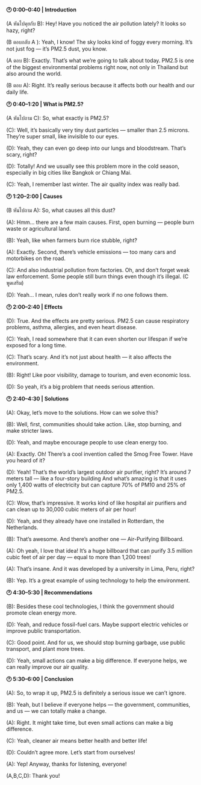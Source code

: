 **🕐 0:00–0:40 | Introduction**

(A หันไปคุยกับ B): Hey! Have you noticed the air pollution lately? It looks so hazy, right?

(B ตอบกลับ A ): Yeah, I know! The sky looks kind of foggy every morning. It’s not just fog — it’s PM2.5 dust, you know.

(A ตอบ B): Exactly. That’s what we’re going to talk about today. PM2.5 is one of the biggest environmental problems right now, not only in Thailand but also around the world. 

(B ตอบ A): Right. It’s really serious because it affects both our health and our daily life. 

**🕐 0:40–1:20 | What is PM2.5?**

(A หันไปถาม C): So, what exactly is PM2.5? 

(C): Well, it’s basically very tiny dust particles — smaller than 2.5 microns. They’re super small, like invisible to our eyes.

(D): Yeah, they can even go deep into our lungs and bloodstream. That’s scary, right? 

(D): Totally! And we usually see this problem more in the cold season, especially in big cities like Bangkok or Chiang Mai.

(C): Yeah, I remember last winter. The air quality index was really bad.

**🕐 1:20–2:00 | Causes**

(B หันไปถาม A): So, what causes all this dust?

(A): Hmm… there are a few main causes. First, open burning — people burn waste or agricultural land. 

(B): Yeah, like when farmers burn rice stubble, right? 

(A): Exactly. Second, there’s vehicle emissions — too many cars and motorbikes on the road.

(C): And also industrial pollution from factories. Oh, and don’t forget weak law enforcement. Some people still burn things even though it’s illegal. (C พูดเสริม)

(D): Yeah… I mean, rules don’t really work if no one follows them. 

**🕐 2:00–2:40 | Effects**

(D): True. And the effects are pretty serious. PM2.5 can cause respiratory problems, asthma, allergies, and even heart disease. 
 
(C): Yeah, I read somewhere that it can even shorten our lifespan if we’re exposed for a long time. 

(C): That’s scary. And it’s not just about health — it also affects the environment. 

(B): Right! Like poor visibility, damage to tourism, and even economic loss. 

(D): So yeah, it’s a big problem that needs serious attention. 

**🕐 2:40–4:30 | Solutions**

(A): Okay, let’s move to the solutions. How can we solve this? 

(B): Well, first, communities should take action. Like, stop burning, and make stricter laws.

(D): Yeah, and maybe encourage people to use clean energy too.

(A): Exactly. Oh! There’s a cool invention called the Smog Free Tower. Have you heard of it? 

(D): Yeah! That’s the world’s largest outdoor air purifier, right? It’s around 7 meters tall — like a four-story building And what’s amazing is that it uses only 1,400 watts of electricity but can capture 70% of PM10 and 25% of PM2.5. 

(C): Wow, that’s impressive. It works kind of like hospital air purifiers and can clean up to 30,000 cubic meters of air per hour!  

(D): Yeah, and they already have one installed in Rotterdam, the Netherlands. 

(B): That’s awesome. And there’s another one — Air-Purifying Billboard. 

(A): Oh yeah, I love that idea! It’s a huge billboard that can purify 3.5 million cubic feet of air per day — equal to more than 1,200 trees! 

(A): That’s insane. And it was developed by a university in Lima, Peru, right? 

(B): Yep. It’s a great example of using technology to help the environment. 

**🕐 4:30–5:30 | Recommendations**

(B): Besides these cool technologies, I think the government should promote clean energy more. 

(D): Yeah, and reduce fossil-fuel cars. Maybe support electric vehicles or improve public transportation. 

(C): Good point. And for us, we should stop burning garbage, use public transport, and plant more trees.

(D): Yeah, small actions can make a big difference. If everyone helps, we can really improve our air quality.

**🕐 5:30–6:00 | Conclusion**

(A): So, to wrap it up, PM2.5 is definitely a serious issue we can’t ignore.

(B): Yeah, but I believe if everyone helps — the government, communities, and us — we can totally make a change.

(A): Right. It might take time, but even small actions can make a big difference.

(C): Yeah, cleaner air means better health and better life!

(D): Couldn’t agree more. Let’s start from ourselves!

(A): Yep! Anyway, thanks for listening, everyone!

(A,B,C,D): Thank you!
